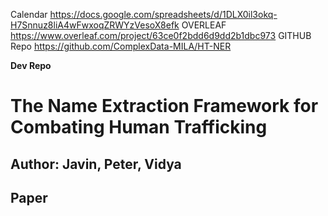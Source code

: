 Calendar    https://docs.google.com/spreadsheets/d/1DLX0il3okq-H7Snnuz8liA4wFwxoqZRWYzVesoX8efk
OVERLEAF	https://www.overleaf.com/project/63ce0f2bdd6d9dd2b1dbc973
GITHUB Repo	https://github.com/ComplexData-MILA/HT-NER

**Dev Repo**

# The Name Extraction Framework for Combating Human Trafficking
## Author: Javin, Peter, Vidya




## Paper
